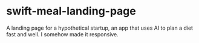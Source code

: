 # swift-meal-landing-page
A landing page for a hypothetical startup, an app that uses AI to plan a diet fast and well. I somehow made it responsive.
